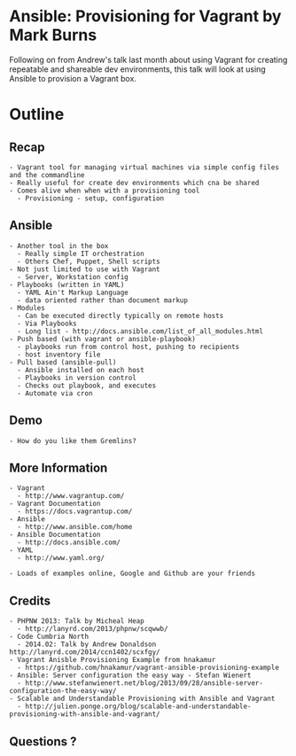 # Ansible: Provisioning for Vagrant by Mark Burns

Following on from Andrew's talk last month about using Vagrant for creating repeatable and shareable dev environments, this talk will look at using Ansible to provision a Vagrant box.

# Outline

  ## Recap

    - Vagrant tool for managing virtual machines via simple config files and the commandline
    - Really useful for create dev environments which cna be shared
    - Comes alive when when with a provisioning tool
      - Provisioning - setup, configuration

  ## Ansible

    - Another tool in the box
      - Really simple IT orchestration
      - Others Chef, Puppet, Shell scripts
    - Not just limited to use with Vagrant
      - Server, Workstation config
    - Playbooks (written in YAML)
      - YAML Ain't Markup Language
      - data oriented rather than document markup
    - Modules
      - Can be executed directly typically on remote hosts
      - Via Playbooks
      - Long list - http://docs.ansible.com/list_of_all_modules.html
    - Push based (with vagrant or ansible-playbook)
      - playbooks run from control host, pushing to recipients
      - host inventory file
    - Pull based (ansible-pull)
      - Ansible installed on each host
      - Playbooks in version control
      - Checks out playbook, and executes
      - Automate via cron

  ## Demo

    - How do you like them Gremlins?
  
  ## More Information

    - Vagrant
      - http://www.vagrantup.com/
    - Vagrant Documentation
      - https://docs.vagrantup.com/
    - Ansible
      - http://www.ansible.com/home
    - Ansible Documentation
      - http://docs.ansible.com/
    - YAML
      - http://www.yaml.org/
   
    - Loads of examples online, Google and Github are your friends

  ## Credits

    - PHPNW 2013: Talk by Micheal Heap
      - http://lanyrd.com/2013/phpnw/scqwwb/
    - Code Cumbria North
      - 2014.02: Talk by Andrew Donaldson http://lanyrd.com/2014/ccn1402/scxfgy/
    - Vagrant Anisble Provisioning Example from hnakamur
      - https://github.com/hnakamur/vagrant-ansible-provisioning-example
    - Ansible: Server configuration the easy way - Stefan Wienert
      - http://www.stefanwienert.net/blog/2013/09/28/ansible-server-configuration-the-easy-way/
    - Scalable and Understandable Provisioning with Ansible and Vagrant
      - http://julien.ponge.org/blog/scalable-and-understandable-provisioning-with-ansible-and-vagrant/

  ## Questions ?

